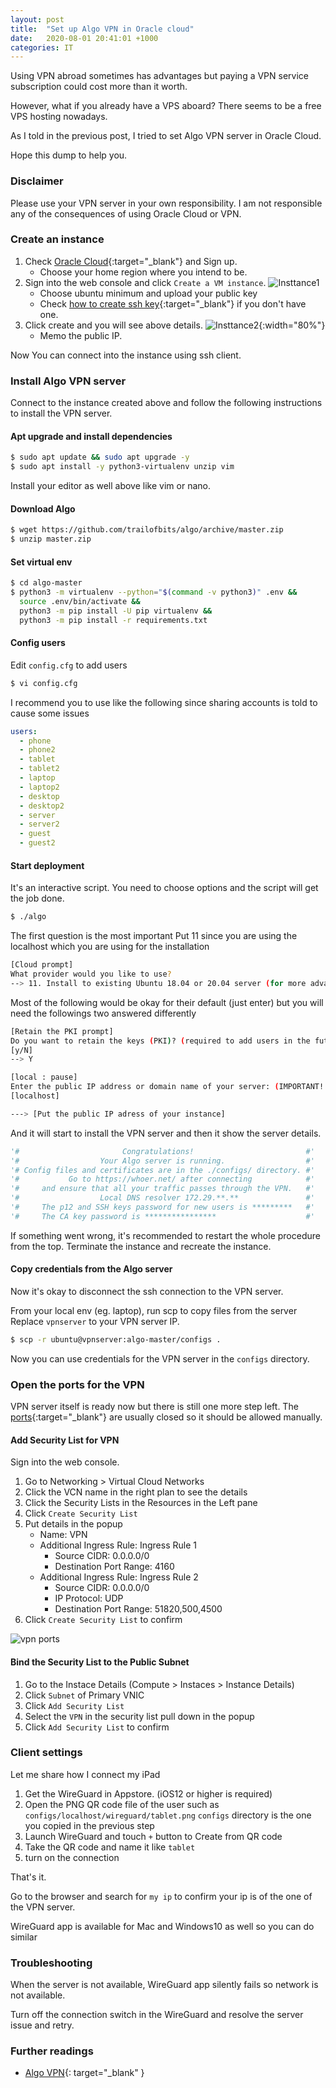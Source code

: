 ```yaml
---
layout: post
title:  "Set up Algo VPN in Oracle cloud"
date:   2020-08-01 20:41:01 +1000
categories: IT
---
```


Using VPN abroad sometimes has advantages but paying a VPN service subscription could cost more than it worth.

However, what if you already have a VPS aboard? There seems to be a free VPS hosting nowadays.

As I told in the previous post,
I tried to set Algo VPN server in Oracle Cloud.

Hope this dump to help you.

### Disclaimer

Please use your VPN server in your own responsibility.
I am not responsible any of the consequences of using Oracle Cloud or VPN.

### Create an instance

1. Check [Oracle Cloud](https://www.oracle.com/au/cloud/free/){:target="_blank"} and Sign up.
    - Choose your home region where you intend to be.
1. Sign into the web console and click `Create a VM instance`.
  ![Insttance1](/assets/images/2020/vpn/instance1.jpg)
    - Choose ubuntu minimum and upload your public key
    - Check [how to create ssh key][howto-ssh]{:target="_blank"} if you don't have one.
1. Click create and you will see above details.
  ![Insttance2](/assets/images/2020/vpn/instance2.jpg){:width="80%"}
    - Memo the public IP.

Now You can connect into the instance using ssh client.

### Install Algo VPN server

Connect to the instance created above and follow the following instructions to install the VPN server.

#### Apt upgrade and install dependencies

```sh
$ sudo apt update && sudo apt upgrade -y
$ sudo apt install -y python3-virtualenv unzip vim
```

Install your editor as well above like vim or nano.


#### Download Algo

```sh
$ wget https://github.com/trailofbits/algo/archive/master.zip
$ unzip master.zip
```

#### Set virtual env

```sh
$ cd algo-master
$ python3 -m virtualenv --python="$(command -v python3)" .env &&
  source .env/bin/activate &&
  python3 -m pip install -U pip virtualenv &&
  python3 -m pip install -r requirements.txt

```

#### Config users

Edit `config.cfg` to add users

```sh
$ vi config.cfg
```

I recommend you to use like the following since sharing accounts is told to cause some issues

```yml
users:
  - phone
  - phone2
  - tablet
  - tablet2
  - laptop
  - laptop2
  - desktop
  - desktop2
  - server
  - server2
  - guest
  - guest2
```

#### Start deployment

It's an interactive script.
You need to choose options and the script will get the job done.

```sh
$ ./algo
```

The first question is the most important
Put 11 since you are using the localhost which you are using for the installation

```sh
[Cloud prompt]
What provider would you like to use?
--> 11. Install to existing Ubuntu 18.04 or 20.04 server (for more advanced users)
```

Most of the following would be okay for their default (just enter)
but you will need the followings two answered differently

```sh
[Retain the PKI prompt]
Do you want to retain the keys (PKI)? (required to add users in the future, but less secure)
[y/N]
--> Y
```

```sh
[local : pause]
Enter the public IP address or domain name of your server: (IMPORTANT! This is used to verify the certificate)
[localhost]

---> [Put the public IP adress of your instance]
```



And it will start to install the VPN server and then it show the server details.

```python
'#                       Congratulations!                         #'
'#                  Your Algo server is running.                  #'
'# Config files and certificates are in the ./configs/ directory. #'
'#           Go to https://whoer.net/ after connecting            #'
'#     and ensure that all your traffic passes through the VPN.   #'
'#                  Local DNS resolver 172.29.**.**               #'
'#     The p12 and SSH keys password for new users is *********   #'
'#     The CA key password is ****************                    #'

```

If something went wrong, it's recommended to restart the whole procedure from the top.
Terminate the instance and recreate the instance.

#### Copy credentials from the Algo server

Now it's okay to disconnect the ssh connection to the VPN server.

From your local env (eg. laptop), run scp to copy files from the server
Replace `vpnserver` to your VPN server IP.

```sh
$ scp -r ubuntu@vpnserver:algo-master/configs .
```

Now you can use credentials for the VPN server in the `configs` directory.

### Open the ports for the VPN

VPN server itself is ready now but there is still one more step left.
The [ports][algo-vpn-ports]{:target="_blank"} are usually closed so it should be allowed manually.

#### Add Security List for VPN

Sign into the web console.

1. Go to Networking > Virtual Cloud Networks
1. Click the VCN name in the right plan to see the details
1. Click the Security Lists in the Resources in the Left pane
1. Click `Create Security List`
1. Put details in the popup
    - Name: VPN
    - Additional Ingress Rule: Ingress Rule 1
        - Source CIDR: 0.0.0.0/0
        - Destination Port Range: 4160
    - Additional Ingress Rule: Ingress Rule 2
        - Source CIDR: 0.0.0.0/0
        - IP Protocol: UDP
        - Destination Port Range: 51820,500,4500
1. Click `Create Security List` to confirm

![vpn ports](/assets/images/2020/vpn/vpn.ports.jpg)

#### Bind the Security List to the Public Subnet

1. Go to the Instace Details (Compute > Instaces > Instance Details)
1. Click `Subnet` of Primary VNIC
1. Click `Add Security List`
1. Select the `VPN` in the security list pull down in the popup
1. Click `Add Security List` to confirm

### Client settings

Let me share how I connect my iPad

1. Get the WireGuard in Appstore. (iOS12 or higher is required)
1. Open the PNG QR code file of the user such as `configs/localhost/wireguard/tablet.png`
  `configs` directory is the one you copied in the previous step
1. Launch WireGuard and touch `+` button to Create from QR code
1. Take the QR code and name it like `tablet`
1. turn on the connection

That's it. 

Go to the browser and search for `my ip` to confirm your ip is of the one of the VPN server.

WireGuard app is available for Mac and Windows10 as well so you can do similar

### Troubleshooting

When the server is not available, WireGuard app silently fails so network is not available.

Turn off the connection switch in the WireGuard and resolve the server issue and retry.

### Further readings

- [Algo VPN](https://github.com/trailofbits/algo#deploy-the-algo-server){: target="_blank" }

[algo-vpn-ports]: https://github.com/trailofbits/algo/blob/master/docs/firewalls.md
[howto-ssh]: https://docs.github.com/en/github/authenticating-to-github/generating-a-new-ssh-key-and-adding-it-to-the-ssh-agent
